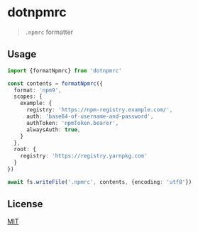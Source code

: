 # dotnpmrc
> `.npmrc` formatter
 
## Usage
```ts
import {formatNpmrc} from 'dotnpmrc'

const contents = formatNpmrc({
  format: 'npm9',
  scopes: {
    example: {
      registry: 'https://npm-registry.example.com/',
      auth: 'base64-of-username-and-password',
      authToken: 'npmToken.bearer',
      alwaysAuth: true,
    }
  },
  root: {
    registry: 'https://registry.yarnpkg.com'
  }
})

await fs.writeFile('.npmrc', contents, {encoding: 'utf8'})
```

## License
[MIT](./LICENSE)
